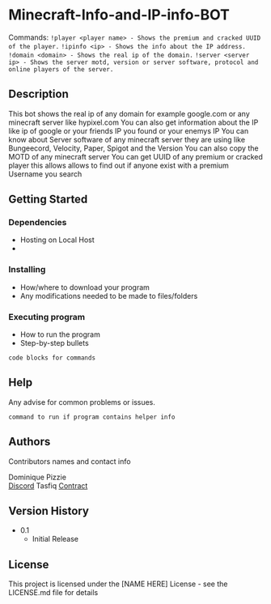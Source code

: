 # Minecraft-Info-and-IP-info-BOT

Commands:
``!player <player name> - Shows the premium and cracked UUID of the player.``
``!ipinfo <ip> - Shows the info about the IP address.``
``!domain <domain> - Shows the real ip of the domain.``
``!server <server ip> - Shows the server motd, version or server software, protocol and online players of the server.``

## Description

This bot shows the real ip of any domain for example google.com or any minecraft server like hypixel.com
You can also get information about the IP like ip of google or your friends IP you found or your enemys IP
You can know about Server software of any minecraft server they are using like Bungeecord, Velocity, Paper, Spigot and the Version 
You can also copy the MOTD of any minecraft server
You can get UUID of any premium or cracked player this allows allows to find out if anyone exist with a premium Username you search

## Getting Started

### Dependencies

* Hosting on Local Host
* 

### Installing

* How/where to download your program
* Any modifications needed to be made to files/folders

### Executing program

* How to run the program
* Step-by-step bullets
```
code blocks for commands
```

## Help

Any advise for common problems or issues.
```
command to run if program contains helper info
```

## Authors

Contributors names and contact info

 Dominique Pizzie  
 [Discord](https://discord.com/invite/gj6uJaj4)
 Tasfiq
 [Contract](https://bio.link/tasfiqah)

## Version History

* 0.1
    * Initial Release

## License

This project is licensed under the [NAME HERE] License - see the LICENSE.md file for details


